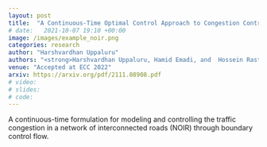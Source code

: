 ```yaml
---
layout: post
title:  "A Continuous-Time Optimal Control Approach to Congestion Control"
# date:   2021-10-07 19:10 +00:00
image: /images/example_noir.png
categories: research
author: "Harshvardhan Uppaluru"
authors: "<strong>Harshvardhan Uppaluru, Hamid Emadi, and  Hossein Rastgoftar</strong>"
venue: "Accepted at ECC 2022"
arxiv: https://arxiv.org/pdf/2111.08908.pdf
# video:
# slides:
# code:
---
```

A continuous-time formulation for modeling and controlling the traffic congestion in a
network of interconnected roads (NOIR) through boundary control flow.
